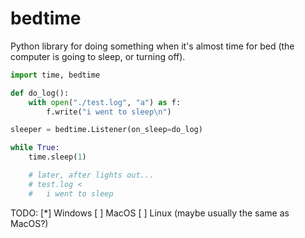 # bedtime

Python library for doing something when it's almost time for bed (the computer is going to sleep, or turning off).

```py
import time, bedtime

def do_log():
    with open("./test.log", "a") as f:
        f.write("i went to sleep\n")

sleeper = bedtime.Listener(on_sleep=do_log)

while True:
    time.sleep(1)

    # later, after lights out...
    # test.log <
    #   i went to sleep
```

TODO:
    [*] Windows
    [ ] MacOS
    [ ] Linux (maybe usually the same as MacOS?)